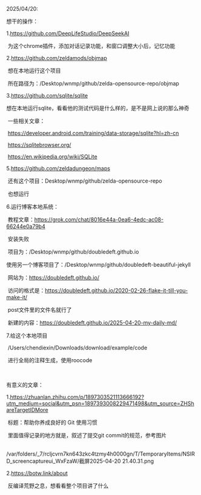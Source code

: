 2025/04/20:

想干的操作：

  1.https://github.com/DeepLifeStudio/DeepSeekAI

​    为这个chrome插件，添加对话记录功能，和窗口调整大小后，记忆功能

  2.https://github.com/zeldamods/objmap

​    想在本地运行这个项目

​    所在路径为：/Desktop/wnmp/github/zelda-opensource-repo/objmap

  3.https://github.com/sqlite/sqlite

​    想在本地运行sqlite，看看他的测试代码是什么样的，是不是网上说的那么神奇

​    一些相关文章：

​      https://developer.android.com/training/data-storage/sqlite?hl=zh-cn

​      https://sqlitebrowser.org/

​      https://en.wikipedia.org/wiki/SQLite

  5.https://github.com/zeldadungeon/maps

​    还有这个项目：Desktop/wnmp/github/zelda-opensource-repo

​    也想运行

  6.运行博客本地系统：

​    教程文章：https://grok.com/chat/8016e44a-0ea6-4edc-ac08-66244e0a79b4

​    安装失败

​    项目为：/Desktop/wnmp/github/doubledeft.github.io

​	使用另一个博客项目了：/Desktop/wnmp/github/doubledeft-beautiful-jekyll

​	网站为：https://doubledeft.github.io/

​	访问的格式是：https://doubledeft.github.io/2020-02-26-flake-it-till-you-make-it/

​	post文件里的文件名就行了

​	新建的内容：https://doubledeft.github.io/2025-04-20-my-daily-md/

  7.给这个本地项目

​    /Users/chendiexin/Downloads/download/example/code

​    进行全局的注释生成，使用roocode

​     

有意义的文章：

  1.https://zhuanlan.zhihu.com/p/1897303521113666192?utm_medium=social&utm_psn=1897393008229471498&utm_source=ZHShareTargetIDMore

​    标题：帮助你养成良好的 Git 使用习惯

​    里面值得记录的地方就是，叙述了提交git commit的规范，参考图片

​    /var/folders/_7/rcljcvrn7kn643zkc4tzmy4h0000gn/T/TemporaryItems/NSIRD_screencaptureui_WxFzaW/截屏2025-04-20 21.40.31.png

  2.https://botw.link/about

​    反编译荒野之息，想看看整个项目讲了什么